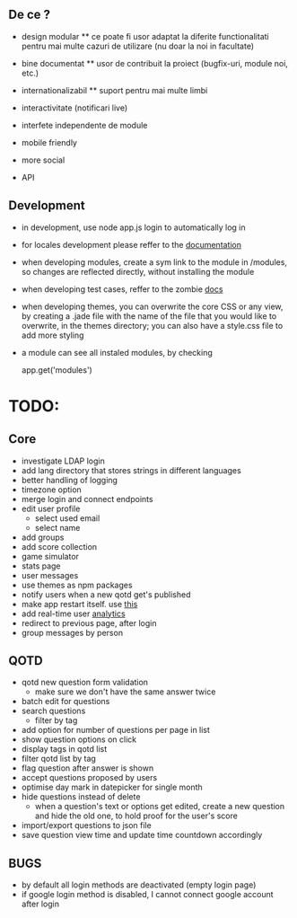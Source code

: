 ## De ce ?
* design modular
** ce poate fi usor adaptat la diferite functionalitati pentru mai multe cazuri
de utilizare (nu doar la noi in facultate)
* bine documentat
** usor de contribuit la proiect (bugfix-uri, module noi, etc.)
* internationalizabil
** suport pentru mai multe limbi

* interactivitate (notificari live)
* interfete independente de module
* mobile friendly
* more social
* API


## Development
* in development, use node app.js login to automatically log in
* for locales development please reffer to the [documentation](https://github.com/jeresig/i18n-node-2)
* when developing modules, create a sym link to the module in /modules, so changes
are reflected directly, without installing the module
* when developing test cases, reffer to the zombie [docs](http://zombie.js.org/#assertions)
* when developing themes, you can overwrite the core CSS or any view, by creating
a .jade file with the name of the file that you would like to overwrite, in the
themes directory; you can also have a style.css file to add more styling
* a module can see all instaled modules, by checking

	app.get('modules')


# TODO:

## Core
* investigate LDAP login
* add lang directory that stores strings in different languages
* better handling of logging
* timezone option
* merge login and connect endpoints
* edit user profile
	* select used email
	* select name
* add groups
* add score collection
* game simulator
* stats page
* user messages
* use themes as npm packages
* notify users when a new qotd get's published
* make app restart itself. use [this](https://www.npmjs.com/package/forever)
* add real-time user [analytics](http://coenraets.org/blog/2012/10/real-time-web-analytics-with-node-js-and-socket-io/)
* redirect to previous page, after login
* group messages by person


## QOTD
* qotd new question form validation
	* make sure we don't have the same answer twice
* batch edit for questions
* search questions
	* filter by tag
* add option for number of questions per page in list
* show question options on click
* display tags in qotd list
* filter qotd list by tag
* flag question after answer is shown
* accept questions proposed by users
* optimise day mark in datepicker for single month
* hide questions instead of delete
	* when a question's text or options get edited, create a new question and
	hide the old one, to hold proof for the user's score
* import/export questions to json file
* save question view time and update time countdown accordingly

## BUGS
* by default all login methods are deactivated (empty login page)
* if google login method is disabled, I cannot connect google account after login
